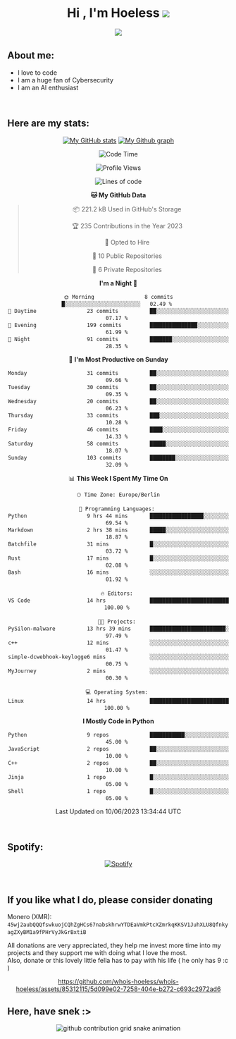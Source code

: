 <h1 align="center">Hi , I'm Hoeless <img src="https://media.giphy.com/media/hvRJCLFzcasrR4ia7z/giphy.gif" width="35"></h1>
<p align="center">
  <a href="https://github.com/whois-hoeless"><img src="https://readme-typing-svg.demolab.com?font=Roboto+Mono&weight=300&size=28&duration=4000&pause=100&color=C109F7&center=true&vCenter=true&width=580&height=127&lines=I'm+a+programmer;I'm+an+AI+enthusiast;I'm+a+big+fan+of+Neural+Networks;I'm+interested+in+Computer+Science;I+love+Cybersecurity;By+the+way+I+use+Arch+%F0%9F%92%80"></a>
</p>

## About me:

- I love to code
- I am a huge fan of Cybersecurity
- I am an AI enthusiast 

<br>

## Here are my stats:

<div align="center">
    
 [![My GitHub stats](https://github-readme-stats.vercel.app/api?username=whois-hoeless&count_private=true&show_icons=true&theme=radical)](https://github.com/whois-hoeless)
 [![My Github graph](http://github-profile-summary-cards.vercel.app/api/cards/profile-details?username=whois-hoeless&theme=radical)](https://github.com/whois-hoeless)

<!--START_SECTION:waka-->
![Code Time](http://img.shields.io/badge/Code%20Time-33%20hrs%2040%20mins-blue)

![Profile Views](http://img.shields.io/badge/Profile%20Views-9-blue)

![Lines of code](https://img.shields.io/badge/From%20Hello%20World%20I%27ve%20Written-33.8%20thousand%20lines%20of%20code-blue)

**🐱 My GitHub Data** 

> 📦 221.2 kB Used in GitHub's Storage 
 > 
> 🏆 235 Contributions in the Year 2023
 > 
> 💼 Opted to Hire
 > 
> 📜 10 Public Repositories 
 > 
> 🔑 6 Private Repositories 
 > 
**I'm a Night 🦉** 

```text
🌞 Morning                8 commits           █░░░░░░░░░░░░░░░░░░░░░░░░   02.49 % 
🌆 Daytime                23 commits          ██░░░░░░░░░░░░░░░░░░░░░░░   07.17 % 
🌃 Evening                199 commits         ███████████████░░░░░░░░░░   61.99 % 
🌙 Night                  91 commits          ███████░░░░░░░░░░░░░░░░░░   28.35 % 
```
📅 **I'm Most Productive on Sunday** 

```text
Monday                   31 commits          ██░░░░░░░░░░░░░░░░░░░░░░░   09.66 % 
Tuesday                  30 commits          ██░░░░░░░░░░░░░░░░░░░░░░░   09.35 % 
Wednesday                20 commits          ██░░░░░░░░░░░░░░░░░░░░░░░   06.23 % 
Thursday                 33 commits          ███░░░░░░░░░░░░░░░░░░░░░░   10.28 % 
Friday                   46 commits          ████░░░░░░░░░░░░░░░░░░░░░   14.33 % 
Saturday                 58 commits          █████░░░░░░░░░░░░░░░░░░░░   18.07 % 
Sunday                   103 commits         ████████░░░░░░░░░░░░░░░░░   32.09 % 
```


📊 **This Week I Spent My Time On** 

```text
🕑︎ Time Zone: Europe/Berlin

💬 Programming Languages: 
Python                   9 hrs 44 mins       █████████████████░░░░░░░░   69.54 % 
Markdown                 2 hrs 38 mins       █████░░░░░░░░░░░░░░░░░░░░   18.87 % 
Batchfile                31 mins             █░░░░░░░░░░░░░░░░░░░░░░░░   03.72 % 
Rust                     17 mins             █░░░░░░░░░░░░░░░░░░░░░░░░   02.08 % 
Bash                     16 mins             ░░░░░░░░░░░░░░░░░░░░░░░░░   01.92 % 

🔥 Editors: 
VS Code                  14 hrs              █████████████████████████   100.00 % 

🐱‍💻 Projects: 
PySilon-malware          13 hrs 39 mins      ████████████████████████░   97.49 % 
c++                      12 mins             ░░░░░░░░░░░░░░░░░░░░░░░░░   01.47 % 
simple-dcwebhook-keylogge6 mins              ░░░░░░░░░░░░░░░░░░░░░░░░░   00.75 % 
MyJourney                2 mins              ░░░░░░░░░░░░░░░░░░░░░░░░░   00.30 % 

💻 Operating System: 
Linux                    14 hrs              █████████████████████████   100.00 % 
```

**I Mostly Code in Python** 

```text
Python                   9 repos             ███████████░░░░░░░░░░░░░░   45.00 % 
JavaScript               2 repos             ██░░░░░░░░░░░░░░░░░░░░░░░   10.00 % 
C++                      2 repos             ██░░░░░░░░░░░░░░░░░░░░░░░   10.00 % 
Jinja                    1 repo              █░░░░░░░░░░░░░░░░░░░░░░░░   05.00 % 
Shell                    1 repo              █░░░░░░░░░░░░░░░░░░░░░░░░   05.00 % 
```




 Last Updated on 10/06/2023 13:34:44 UTC
<!--END_SECTION:waka-->
</div>
<br>

## Spotify:

<div align="center">

[![Spotify](https://whois-hoeless.vercel.app/api/spotify?background_color=0d1117&border_color=090d13)](https://open.spotify.com/user/heanchenhorst)
</div>

<br>

## If you like what I do, please consider donating

Monero (XMR): ```45wj2aubQQQfswkuojCQhZgHCs67nabskhrwYTDEaVmkPtcXZmrkqKKSV1JuhXLU8QfnkyagZXyBM1a9fPHrVyJkGrBxtiB```

All donations are very appreciated, they help me invest more time into my projects and they support me with doing what I love the most.  
Also, donate or this lovely little fella has to pay with his life (  he only has 9 :c  )

<div align="center">


https://github.com/whois-hoeless/whois-hoeless/assets/85312115/5d099e02-7258-404e-b272-c693c2972ad6


</div>

## Here, have snek :>
<div align="center">
<picture>
  <source media="(prefers-color-scheme: dark)" srcset="https://raw.githubusercontent.com/whois-hoeless/whois-hoeless/output/github-contribution-grid-snake-dark.svg">
  <source media="(prefers-color-scheme: light)" srcset="https://raw.githubusercontent.com/whois-hoeless/whois-hoeless/output/github-contribution-grid-snake.svg">
  <img alt="github contribution grid snake animation" src="https://raw.githubusercontent.com/whois-hoeless/whois-hoeless/output/github-contribution-grid-snake.svg">
</div>
